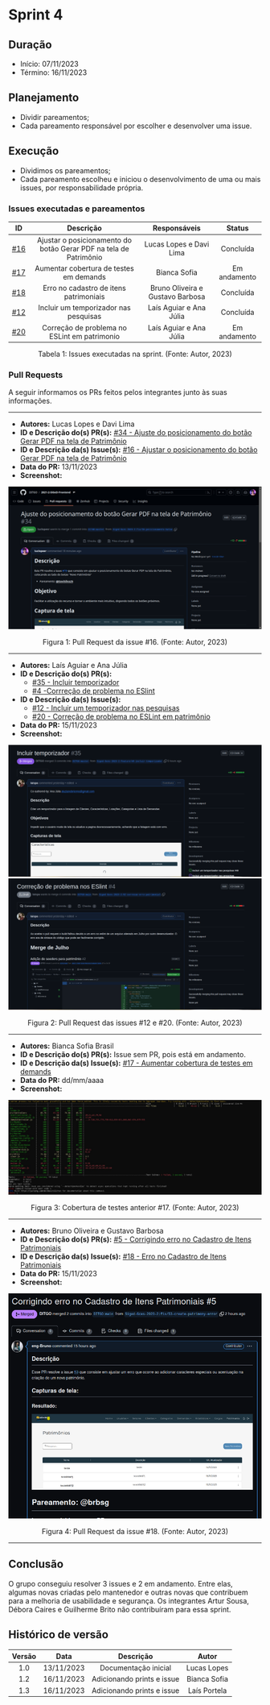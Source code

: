 # Sprint 4

## Duração
- Início: 07/11/2023
- Término: 16/11/2023

## Planejamento
- Dividir pareamentos;
- Cada pareamento responsável por escolher e desenvolver uma issue.

## Execução
- Dividimos os pareamentos;
- Cada pareamento escolheu e iniciou o desenvolvimento de uma ou mais issues, por responsabilidade própria.

### Issues executadas e pareamentos
| ID | Descrição | Responsáveis | Status |
| :--: | :-----: | :----------: | :----: |
| [#16](https://github.com/Siged-Gces-2023-2/2023.2-SIGeD-GCES-Doc/issues/16) | Ajustar o posicionamento do botão Gerar PDF na tela de Patrimônio | Lucas Lopes e Davi Lima | Concluída |
| [#17](https://github.com/Siged-Gces-2023-2/2023.2-SIGeD-GCES-Doc/issues/17) | Aumentar cobertura de testes em demands | Bianca Sofia | Em andamento |
| [#18](https://github.com/Siged-Gces-2023-2/2023.2-SIGeD-GCES-Doc/issues/18) | Erro no cadastro de itens patrimoniais | Bruno Oliveira e Gustavo Barbosa | Concluída |
| [#12](https://github.com/Siged-Gces-2023-2/2023.2-SIGeD-GCES-Doc/issues/12) | Incluir um temporizador nas pesquisas  | Laís Aguiar e Ana Júlia | Concluída |
| [#20](https://github.com/Siged-Gces-2023-2/2023.2-SIGeD-GCES-Doc/issues/20) | Correção de problema no ESLint em patrimonio  | Laís Aguiar e Ana Júlia | Em andamento |

<figcaption align="center">Tabela 1: Issues executadas na sprint. (Fonte: Autor, 2023)</figcaption>

### Pull Requests
A seguir informamos os PRs feitos pelos integrantes junto às suas informações.

---

- **Autores:** Lucas Lopes e Davi Lima
- **ID e Descrição do(s) PR(s):** [#34 - Ajuste do posicionamento do botão Gerar PDF na tela de Patrimônio](https://github.com/DITGO/2021-2-SiGeD-Frontend/pull/34)
- **ID e Descrição da(s) Issue(s):** [#16 - Ajustar o posicionamento do botão Gerar PDF na tela de Patrimônio](https://github.com/Siged-Gces-2023-2/2023.2-SIGeD-GCES-Doc/issues/16)
- **Data do PR:** 13/11/2023
- **Screenshot:**

![Pull Request #34](../assets/pullRequests/pr34.png)


<figcaption align="center">Figura 1: Pull Request da issue #16. (Fonte: Autor, 2023)</figcaption>

---

- **Autores:** Laís Aguiar e Ana Júlia
- **ID e Descrição do(s) PR(s):** 
    - [#35 - Incluir temporizador](https://github.com/DITGO/2021-2-SiGeD-Frontend/pull/35)
    - [#4 -Corrreção de problema no ESlint](https://github.com/DITGO/2021-2-SiGeD-Patrimonio/pull/4)
- **ID e Descrição da(s) Issue(s):** 
    - [#12 - Incluir um temporizador nas pesquisas](https://github.com/Siged-Gces-2023-2/2023.2-SIGeD-GCES-Doc/issues/12)
    - [#20 - Correção de problema no ESLint em patrimônio](https://github.com/Siged-Gces-2023-2/2023.2-SIGeD-GCES-Doc/issues/20)
- **Data do PR:** 15/11/2023
- **Screenshot:**

![Pull Request #35](../assets/pullRequests/pr-35.png)
![Pull Request #4](../assets/pullRequests/pr-4-patrimonio.png)

<figcaption align="center">Figura 2: Pull Request das issues #12 e #20. (Fonte: Autor, 2023)</figcaption>

---

- **Autores:** Bianca Sofia Brasil
- **ID e Descrição do(s) PR(s):** Issue sem PR, pois está em andamento.
- **ID e Descrição da(s) Issue(s):** [#17 - Aumentar cobertura de testes em demands](https://github.com/Siged-Gces-2023-2/2023.2-SIGeD-GCES-Doc/issues/17)
- **Data do PR:** dd/mm/aaaa
- **Screenshot:**

![Pull Request #Y](../assets/development/cobertura_demands.jpeg)


<figcaption align="center">Figura 3: Cobertura de testes anterior #17. (Fonte: Autor, 2023)</figcaption>

---

- **Autores:** Bruno Oliveira e Gustavo Barbosa
- **ID e Descrição do(s) PR(s):** [#5 - Corrigindo erro no Cadastro de Itens Patrimoniais](https://github.com/DITGO/2021-2-SiGeD-Patrimonio/pull/5)
- **ID e Descrição da(s) Issue(s):** [#18 - Erro no Cadastro de Itens Patrimoniais](https://github.com/Siged-Gces-2023-2/2023.2-SIGeD-GCES-Doc/issues/18)
- **Data do PR:** 15/11/2023
- **Screenshot:**

![Pull Request #5](../assets/pullRequests/pull-05-patrimonio.png)

<figcaption align="center">Figura 4: Pull Request da issue #18. (Fonte: Autor, 2023)</figcaption>

---

## Conclusão
O grupo conseguiu resolver 3 issues e 2 em andamento. Entre elas, algumas novas criadas pelo mantenedor e outras novas que contribuem para a melhoria de usabilidade e segurança. Os integrantes Artur Sousa, Débora Caires e Guilherme Brito não contribuíram para essa sprint.

## Histórico de versão
| Versão | Data | Descrição | Autor |
| :----: | :--: | :-------: | :---: |
| 1.0 | 13/11/2023 | Documentação inicial | Lucas Lopes |
| 1.2 | 16/11/2023 | Adicionando prints e issue | Bianca Sofia |
| 1.3 | 16/11/2023 | Adicionando prints e issue | Laís Portela |
